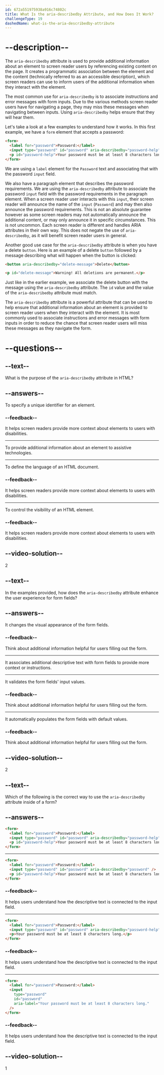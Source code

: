 ```yaml
---
id: 672a551975938a916c74802c
title: What Is the aria-describedby Attribute, and How Does It Work?
challengeType: 19
dashedName: what-is-the-aria-describedby-attribute
---
```


# --description--

The `aria-describedby` attribute is used to provide additional information about an element to screen reader users by referencing existing content on the page. It creates a programmatic association between the element and the content (technically referred to as an accessible description), which screen readers can use to inform users of the additional information when they interact with the element. 

The most common use for `aria-describedby` is to associate instructions and error messages with form inputs. Due to the various methods screen reader users have for navigating a page, they may miss these messages when navigating between inputs. Using `aria-describedby` helps ensure that they will hear them.

Let's take a look at a few examples to understand how it works. In this first example, we have a `form` element that accepts a password:

```html
<form>
  <label for="password">Password:</label>
  <input type="password" id="password" aria-describedby="password-help" />
  <p id="password-help">Your password must be at least 8 characters long.</p>
</form>
```

We are using a `label` element for the `Password` text and associating that with the password `input` field.

We also have a paragraph element that describes the password requirements. We are using the `aria-describedby` attribute to associate the password `input` field with the password requirements in the paragraph element. When a screen reader user interacts with this `input`, their screen reader will announce the name of the `input` (`Password`) and may then also announce the password requirements. This is not an absolute guarantee however as some screen readers may not automatically announce the additional content, or may only announce it in specific circumstances. This is not uncommon. Each screen reader is different and handles ARIA attributes in their own way. This does not negate the use of `aria-describedby`, as it will benefit screen reader users in general.

Another good use case for the `aria-describedby` attribute is when you have a delete `button`. Here is an example of a delete `button` followed by a message describing what will happen when the button is clicked:

```html
<button aria-describedby="delete-message">Delete</button>

<p id="delete-message">Warning! All deletions are permanent.</p>
```

Just like in the earlier example, we associate the delete button with the message using the `aria-describedby` attribute. The `id` value and the value of the `aria-describedby` attribute must match. 

The `aria-describedby` attribute is a powerful attribute that can be used to help ensure that additional information about an element is provided to screen reader users when they interact with the element. It is most commonly used to associate instructions and error messages with form inputs in order to reduce the chance that screen reader users will miss these messages as they navigate the form. 

# --questions--

## --text--

What is the purpose of the `aria-describedby` attribute in HTML?

## --answers--

To specify a unique identifier for an element.

### --feedback--

It helps screen readers provide more context about elements to users with disabilities.

---

To provide additional information about an element to assistive technologies.

---

To define the language of an HTML document.

### --feedback--

It helps screen readers provide more context about elements to users with disabilities.

---

To control the visibility of an HTML element.

### --feedback--

It helps screen readers provide more context about elements to users with disabilities.

## --video-solution--

2

## --text--

In the examples provided, how does the `aria-describedby` attribute enhance the user experience for form fields?

## --answers--

It changes the visual appearance of the form fields.

### --feedback--

Think about additional information helpful for users filling out the form.

---

It associates additional descriptive text with form fields to provide more context or instructions.

---

It validates the form fields' input values.

### --feedback--

Think about additional information helpful for users filling out the form.

---

It automatically populates the form fields with default values.

### --feedback--

Think about additional information helpful for users filling out the form.

## --video-solution--

2

## --text--

Which of the following is the correct way to use the `aria-describedby` attribute inside of a form?

## --answers--

```html
<form>
  <label for="password">Password:</label>
  <input type="password" id="password" aria-describedby="password-help" />
  <p id="password-help">Your password must be at least 8 characters long.</p>
</form>
```

---

```html
<form>
  <label for="password">Password:</label>
  <input type="password" id="password" aria-describedby="password" />
  <p id="password-help">Your password must be at least 8 characters long.</p>
</form>
```

### --feedback--

It helps users understand how the descriptive text is connected to the input field.

---

```html
<form>
  <label for="password">Password:</label>
  <input type="password" id="password" aria-describedby="password-help" />
  <p>Your password must be at least 8 characters long.</p>
</form>
```

### --feedback--

It helps users understand how the descriptive text is connected to the input field.

---

```html
<form>
  <label for="password">Password:</label>
  <input
    type="password"
    id="password"
    aria-label="Your password must be at least 8 characters long."
  />
</form>
```

### --feedback--

It helps users understand how the descriptive text is connected to the input field.

## --video-solution--

1
